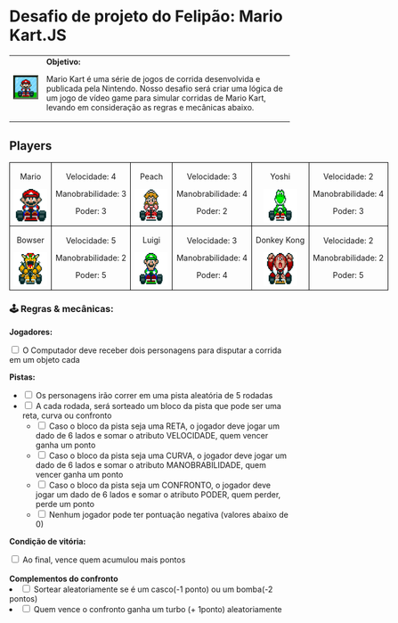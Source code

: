 <h1>Desafio de projeto do Felipão: Mario Kart.JS</h1>

<table>
    <tr>
        <td>
            <img src="./docs/header.gif" alt="Mario Kart" width="200">
        </td>
        <td>
            <b>Objetivo:</b>
            <p>Mario Kart é uma série de jogos de corrida desenvolvida e publicada pela Nintendo. Nosso desafio será
                criar uma lógica de um jogo de vídeo game para simular corridas de Mario Kart, levando em consideração
                as regras e mecânicas abaixo.</p>
        </td>
    </tr>
</table>

<h2>Players</h2>
<table style="border-collapse: collapse; width: 800px; margin: 0 auto;">
    <tr>
        <td style="border: 1px solid black; text-align: center;">
            <p>Mario</p>
            <img src="./docs/mario.gif" alt="Mario Kart" width="60" height="60">
        </td>
        <td style="border: 1px solid black; text-align: center;">
            <p>Velocidade: 4</p>
            <p>Manobrabilidade: 3</p>
            <p>Poder: 3</p>
        </td>
        <td style="border: 1px solid black; text-align: center;">
            <p>Peach</p>
            <img src="./docs/peach.gif" alt="Mario Kart" width="60" height="60">
        </td>
        <td style="border: 1px solid black; text-align: center;">
            <p>Velocidade: 3</p>
            <p>Manobrabilidade: 4</p>
            <p>Poder: 2</p>
        </td>
        <td style="border: 1px solid black; text-align: center;">
            <p>Yoshi</p>
            <img src="./docs/yoshi.gif" alt="Mario Kart" width="60" height="60">
        </td>
        <td style="border: 1px solid black; text-align: center;">
            <p>Velocidade: 2</p>
            <p>Manobrabilidade: 4</p>
            <p>Poder: 3</p>
        </td>
    </tr>
    <tr>
        <td style="border: 1px solid black; text-align: center;">
            <p>Bowser</p>
            <img src="./docs/bowser.gif" alt="Mario Kart" width="60" height="60">
        </td>
        <td style="border: 1px solid black; text-align: center;">
            <p>Velocidade: 5</p>
            <p>Manobrabilidade: 2</p>
            <p>Poder: 5</p>
        </td>
        <td style="border: 1px solid black; text-align: center;">
            <p>Luigi</p>
            <img src="./docs/luigi.gif" alt="Mario Kart" width="60" height="60">
        </td>
        <td style="border: 1px solid black; text-align: center;">
            <p>Velocidade: 3</p>
            <p>Manobrabilidade: 4</p>
            <p>Poder: 4</p>
        </td>
        <td style="border: 1px solid black; text-align: center;">
            <p>Donkey Kong</p>
            <img src="./docs/dk.gif" alt="Mario Kart" width="60" height="60">
        </td>
        <td style="border: 1px solid black; text-align: center;">
            <p>Velocidade: 2</p>
            <p>Manobrabilidade: 2</p>
            <p>Poder: 5</p>
        </td>
    </tr>
</table>

<p></p>

<h3>🕹️ Regras & mecânicas:</h3>

<b>Jogadores:</b>

<input type="checkbox" id="jogadores-item" />
<label for="jogadores-item">O Computador deve receber dois personagens para disputar a corrida em um objeto cada</label>

<b>Pistas:</b>

<ul>
    <li><input type="checkbox" id="pistas-1-item" /> <label for="pistas-1-item">Os personagens irão correr em uma pista
            aleatória de 5 rodadas</label></li>
    <li><input type="checkbox" id="pistas-2-item" /> <label for="pistas-2-item">A cada rodada, será sorteado um bloco da
            pista que pode ser uma reta, curva ou confronto</label>
        <ul>
            <li><input type="checkbox" id="pistas-2-1-item" /> <label for="pistas-2-1-item">Caso o bloco da pista seja
                    uma RETA, o jogador deve jogar um dado de 6 lados e somar o atributo VELOCIDADE, quem vencer ganha
                    um ponto</label></li>
            <li><input type="checkbox" id="pistas-2-2-item" /> <label for="pistas-2-2-item">Caso o bloco da pista seja
                    uma CURVA, o jogador deve jogar um dado de 6 lados e somar o atributo MANOBRABILIDADE, quem vencer
                    ganha um ponto</label></li>
            <li><input type="checkbox" id="pistas-2-3-item" /> <label for="pistas-2-3-item">Caso o bloco da pista seja
                    um CONFRONTO, o jogador deve jogar um dado de 6 lados e somar o atributo PODER, quem perder, perde
                    um ponto</label></li>
            <li><input type="checkbox" id="pistas-2-3-item" /> <label for="pistas-2-3-item">Nenhum jogador pode ter
                    pontuação negativa (valores abaixo de 0)</label></li>
        </ul>
    </li>
</ul>

<b>Condição de vitória:</b>

<input type="checkbox" id="vitoria-item" />
<label for="vitoria-item">Ao final, vence quem acumulou mais pontos</label>
<br></br>
<b>Complementos do confronto</b>

<li><input type="checkbox" /> Sortear aleatoriamente se é um casco(-1 ponto) ou um bomba(-2 pontos)</li>
<li><input type="checkbox" /> Quem vence o confronto ganha um turbo (+ 1ponto) aleatoriamente</li>

